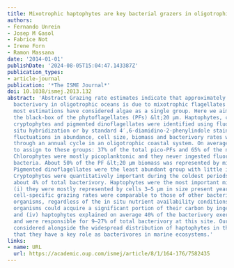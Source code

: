 ```yaml
---
title: Mixotrophic haptophytes are key bacterial grazers in oligotrophic coastal waters
authors:
- Fernando Unrein
- Josep M Gasol
- Fabrice Not
- Irene Forn
- Ramon Massana
date: '2014-01-01'
publishDate: '2024-08-05T15:04:47.143387Z'
publication_types:
- article-journal
publication: '*The ISME Journal*'
doi: 10.1038/ismej.2013.132
abstract: 'Abstract Grazing rate estimates indicate that approximately half of the
  bacterivory in oligotrophic oceans is due to mixotrophic flagellates (MFs). However,
  most estimations have considered algae as a single group. Here we aimed at opening
  the black-box of the phytoflagellates (PFs) &lt;20 μm. Haptophytes, chlorophytes,
  cryptophytes and pigmented dinoflagellates were identified using fluorescent in
  situ hybridization or by standard 4′,6-diamidino-2-phenylindole staining. Their
  fluctuations in abundance, cell size, biomass and bacterivory rates were measured
  through an annual cycle in an oligotrophic coastal system. On average, we were able
  to assign to these groups: 37% of the total pico-PFs and 65% of the nano-PFs composition.
  Chlorophytes were mostly picoplanktonic and they never ingested fluorescently labeled
  bacteria. About 50% of the PF &lt;20 μm biomass was represented by mixotrophic algae.
  Pigmented dinoflagellates were the least abundant group with little impact on bacterioplankton.
  Cryptophytes were quantitatively important during the coldest periods and explained
  about 4% of total bacterivory. Haptophytes were the most important mixotrophic group:
  (i) they were mostly represented by cells 3–5 μm in size present year-round; (ii)
  cell-specific grazing rates were comparable to those of other bacterivorous non-photosynthetic
  organisms, regardless of the in situ nutrient availability conditions; (iii) these
  organisms could acquire a significant portion of their carbon by ingesting bacteria;
  and (iv) haptophytes explained on average 40% of the bacterivory exerted by MFs
  and were responsible for 9–27% of total bacterivory at this site. Our results, when
  considered alongside the widespread distribution of haptophytes in the ocean, indicate
  that they have a key role as bacterivores in marine ecosystems.'
links:
- name: URL
  url: https://academic.oup.com/ismej/article/8/1/164-176/7582435
---
```

